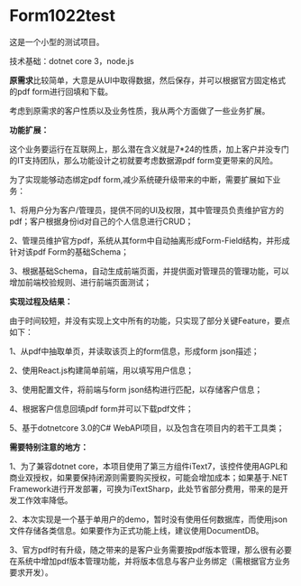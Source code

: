 # Form1022test

这是一个小型的测试项目。

技术基础：dotnet core 3，node.js

**原需求**比较简单，大意是从UI中取得数据，然后保存，并可以根据官方固定格式的pdf form进行回填和下载。

考虑到原需求的客户性质以及业务性质，我从两个方面做了一些业务扩展。

**功能扩展：**

这个业务要运行在互联网上，那么潜在含义就是7*24的性质，加上客户并没专门的IT支持团队，那么功能设计之初就要考虑数据源pdf form变更带来的风险。

为了实现能够动态绑定pdf form,减少系统硬升级带来的中断，需要扩展如下业务：

1、将用户分为客户/管理员，提供不同的UI及权限，其中管理员负责维护官方的pdf；客户根据身份id对自己的个人信息进行CRUD；

2、管理员维护官方pdf，系统从其form中自动抽离形成Form-Field结构，并形成针对该pdf Form的基础Schema；

3、根据基础Schema，自动生成前端页面，并提供面对管理员的管理功能，可以增加前端校验规则、进行前端页面测试；

**实现过程及结果：**

由于时间较短，并没有实现上文中所有的功能，只实现了部分关键Feature，要点如下：

1、从pdf中抽取单页，并读取该页上的form信息，形成form json描述；

2、使用React.js构建简单前端，用以填写用户信息；

3、使用配置文件，将前端与form json结构进行匹配，以存储客户信息；

4、根据客户信息回填pdf form并可以下载pdf文件；

5、基于dotnetcore 3.0的C# WebAPI项目，以及包含在项目内的若干工具类；

**需要特别注意的地方：**

1、为了兼容dotnet core，本项目使用了第三方组件iText7，该控件使用AGPL和商业双授权，如果要保持闭源则需要购买授权，可能会增加成本；如果基于.NET Framework进行开发部署，可换为iTextSharp，此处节省部分费用，带来的是开发工作效率降低。

2、本次实现是一个基于单用户的demo，暂时没有使用任何数据库，而使用json文件存储各类信息。如果要作为正式功能上线，建议使用DocumentDB。

3、官方pdf时有升级，随之带来的是客户业务需要按pdf版本管理，那么很有必要在系统中增加pdf版本管理功能，并将版本信息与客户业务绑定（需根据官方业务要求开发）。